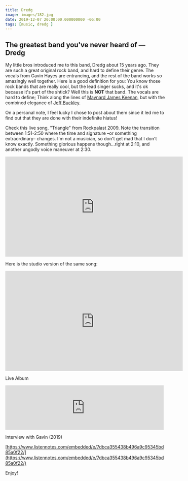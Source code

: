 ```yaml
---
title: Dredg
image: images/182.jpg
date: 2019-12-07 20:00:00.000000000 -06:00
tags: [music, dredg ]
---
```


## The greatest band you've never heard of —Dredg

My little bros introduced me to this band, Dredg about 15 years ago. They are such a great original rock band, and hard to define their genre. The vocals from Gavin Hayes are entrancing, and the rest of the band works so amazingly well together. Here is a good definition for you: You know those rock bands that are really cool, but the lead singer sucks, and it's ok because it's part of the shtick? Well this is __NOT__ that band. The vocals are hard to define; Think along the lines of [Maynard James Keenan](https://en.wikipedia.org/wiki/Maynard_James_Keenan), but with the combined elegance of [Jeff Buckley](https://youtu.be/y8AWFf7EAc4). 

On a personal note, I feel lucky I chose to post about them since it led me to find out that they are done with their indefinite hiatus!

Check this live song, "Triangle" from Rockpalast 2009. Note the transition between 1:51-2:50 where the time and signature –or something extraordinary– changes. I'm not a musician, so don't get mad that I don't know exactly. Something glorious happens though...right at 2:10, and another ungodly voice maneuver at 2:30.


<iframe width="560" height="315" src="https://www.youtube.com/embed/lKn8v_ntboQ" frameborder="0" allow="accelerometer; autoplay; encrypted-media; gyroscope; picture-in-picture" allowfullscreen></iframe>


Here is the studio version of the same song:
<iframe width="560" height="315" src="https://www.youtube.com/embed/8J7176pgyAc" frameborder="0" allow="accelerometer; autoplay; encrypted-media; gyroscope; picture-in-picture" allowfullscreen></iframe>


Live Album
<iframe src="https://archive.org/embed/dredg2005-08-06.SBD.flac16" width="500" height="140" frameborder="0" webkitallowfullscreen="true" mozallowfullscreen="true" allowfullscreen></iframe>


Interview with Gavin (2019)

[https://www.listennotes.com/embedded/e/7dbca355438b496a9c95345bd85a0f22/](https://www.listennotes.com/embedded/e/7dbca355438b496a9c95345bd85a0f22/)

Enjoy!
